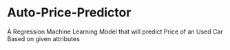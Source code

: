# Auto-Price-Predictor
A Regression Machine Learning Model that will predict Price of an Used Car Based on given attributes
